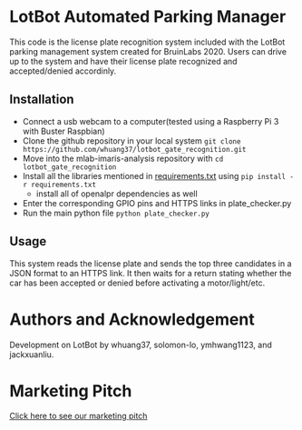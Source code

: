 # LotBot Automated Parking Manager

This code is the license plate recognition system included with the LotBot parking management system created for BruinLabs 2020. Users can drive up to the system and have their license plate recognized and accepted/denied accordinly.

## Installation

- Connect a usb webcam to a computer(tested using a Raspberry Pi 3 with Buster Raspbian)
- Clone the github repository in your local system `git clone https://github.com/whuang37/lotbot_gate_recognition.git`
- Move into the mlab-imaris-analysis repository with `cd lotbot_gate_recognition`
- Install all the libraries mentioned in [requirements.txt](https://github.com/whuang37/biondi_body_client/blob/master/requirements.txt) using `pip install -r requirements.txt`
  - install all of openalpr dependencies as well
- Enter the corresponding GPIO pins and HTTPS links in plate_checker.py
- Run the main python file `python plate_checker.py` 

## Usage

This system reads the license plate and sends the top three candidates in a JSON format to an HTTPS link. It then waits for a return stating whether the car has been accepted or denied before activating a motor/light/etc.

# Authors and Acknowledgement

Development on LotBot by whuang37, solomon-lo, ymhwang1123, and jackxuanliu.

# Marketing Pitch

[Click here to see our marketing pitch](BruinLabsPitch.pptx)